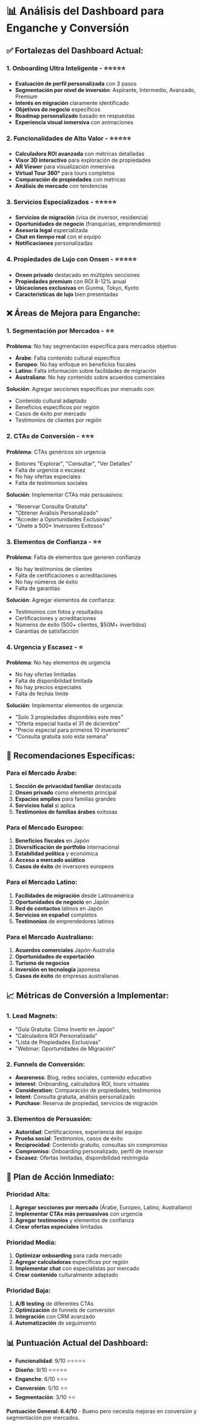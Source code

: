 # 📊 Análisis del Dashboard para Enganche y Conversión

## **✅ Fortalezas del Dashboard Actual:**

### **1. Onboarding Ultra Inteligente** - ⭐⭐⭐⭐⭐
- **Evaluación de perfil personalizada** con 3 pasos
- **Segmentación por nivel de inversión**: Aspirante, Intermedio, Avanzado, Premium
- **Interés en migración** claramente identificado
- **Objetivos de negocio** específicos
- **Roadmap personalizado** basado en respuestas
- **Experiencia visual inmersiva** con animaciones

### **2. Funcionalidades de Alto Valor** - ⭐⭐⭐⭐⭐
- **Calculadora ROI avanzada** con métricas detalladas
- **Visor 3D interactivo** para exploración de propiedades
- **AR Viewer** para visualización inmersiva
- **Virtual Tour 360°** para tours completos
- **Comparación de propiedades** con métricas
- **Análisis de mercado** con tendencias

### **3. Servicios Especializados** - ⭐⭐⭐⭐⭐
- **Servicios de migración** (visa de inversor, residencia)
- **Oportunidades de negocio** (franquicias, emprendimiento)
- **Asesoría legal** especializada
- **Chat en tiempo real** con el equipo
- **Notificaciones** personalizadas

### **4. Propiedades de Lujo con Onsen** - ⭐⭐⭐⭐⭐
- **Onsen privado** destacado en múltiples secciones
- **Propiedades premium** con ROI 8-12% anual
- **Ubicaciones exclusivas** en Gunma, Tokyo, Kyoto
- **Características de lujo** bien presentadas

## **❌ Áreas de Mejora para Enganche:**

### **1. Segmentación por Mercados** - ⭐⭐
**Problema**: No hay segmentación específica para mercados objetivo
- **Árabe**: Falta contenido cultural específico
- **Europeo**: No hay enfoque en beneficios fiscales
- **Latino**: Falta información sobre facilidades de migración
- **Australiano**: No hay contenido sobre acuerdos comerciales

**Solución**: Agregar secciones específicas por mercado con:
- Contenido cultural adaptado
- Beneficios específicos por región
- Casos de éxito por mercado
- Testimonios de clientes por región

### **2. CTAs de Conversión** - ⭐⭐⭐
**Problema**: CTAs genéricos sin urgencia
- Botones "Explorar", "Consultar", "Ver Detalles"
- Falta de urgencia o escasez
- No hay ofertas especiales
- Falta de testimonios sociales

**Solución**: Implementar CTAs más persuasivos:
- "Reservar Consulta Gratuita"
- "Obtener Análisis Personalizado"
- "Acceder a Oportunidades Exclusivas"
- "Únete a 500+ Inversores Exitosos"

### **3. Elementos de Confianza** - ⭐⭐
**Problema**: Falta de elementos que generen confianza
- No hay testimonios de clientes
- Falta de certificaciones o acreditaciones
- No hay números de éxito
- Falta de garantías

**Solución**: Agregar elementos de confianza:
- Testimonios con fotos y resultados
- Certificaciones y acreditaciones
- Números de éxito (500+ clientes, $50M+ invertidos)
- Garantías de satisfacción

### **4. Urgencia y Escasez** - ⭐
**Problema**: No hay elementos de urgencia
- No hay ofertas limitadas
- Falta de disponibilidad limitada
- No hay precios especiales
- Falta de fechas límite

**Solución**: Implementar elementos de urgencia:
- "Solo 3 propiedades disponibles este mes"
- "Oferta especial hasta el 31 de diciembre"
- "Precio especial para primeros 10 inversores"
- "Consulta gratuita solo esta semana"

## **🎯 Recomendaciones Específicas:**

### **Para el Mercado Árabe:**
1. **Sección de privacidad familiar** destacada
2. **Onsen privado** como elemento principal
3. **Espacios amplios** para familias grandes
4. **Servicios halal** si aplica
5. **Testimonios de familias árabes** exitosas

### **Para el Mercado Europeo:**
1. **Beneficios fiscales** en Japón
2. **Diversificación de portfolio** internacional
3. **Estabilidad política** y económica
4. **Acceso a mercado asiático**
5. **Casos de éxito** de inversores europeos

### **Para el Mercado Latino:**
1. **Facilidades de migración** desde Latinoamérica
2. **Oportunidades de negocio** en Japón
3. **Red de contactos** latinos en Japón
4. **Servicios en español** completos
5. **Testimonios** de emprendedores latinos

### **Para el Mercado Australiano:**
1. **Acuerdos comerciales** Japón-Australia
2. **Oportunidades de exportación**
3. **Turismo de negocios**
4. **Inversión en tecnología** japonesa
5. **Casos de éxito** de empresas australianas

## **📈 Métricas de Conversión a Implementar:**

### **1. Lead Magnets:**
- "Guía Gratuita: Cómo Invertir en Japón"
- "Calculadora ROI Personalizada"
- "Lista de Propiedades Exclusivas"
- "Webinar: Oportunidades de Migración"

### **2. Funnels de Conversión:**
- **Awareness**: Blog, redes sociales, contenido educativo
- **Interest**: Onboarding, calculadora ROI, tours virtuales
- **Consideration**: Comparación de propiedades, testimonios
- **Intent**: Consulta gratuita, análisis personalizado
- **Purchase**: Reserva de propiedad, servicios de migración

### **3. Elementos de Persuasión:**
- **Autoridad**: Certificaciones, experiencia del equipo
- **Prueba social**: Testimonios, casos de éxito
- **Reciprocidad**: Contenido gratuito, consultas sin compromiso
- **Compromiso**: Onboarding personalizado, perfil de inversor
- **Escasez**: Ofertas limitadas, disponibilidad restringida

## **🚀 Plan de Acción Inmediato:**

### **Prioridad Alta:**
1. **Agregar secciones por mercado** (Árabe, Europeo, Latino, Australiano)
2. **Implementar CTAs más persuasivos** con urgencia
3. **Agregar testimonios** y elementos de confianza
4. **Crear ofertas especiales** limitadas

### **Prioridad Media:**
1. **Optimizar onboarding** para cada mercado
2. **Agregar calculadoras** específicas por región
3. **Implementar chat** con especialistas por mercado
4. **Crear contenido** culturalmente adaptado

### **Prioridad Baja:**
1. **A/B testing** de diferentes CTAs
2. **Optimización** de funnels de conversión
3. **Integración** con CRM avanzado
4. **Automatización** de seguimiento

## **📊 Puntuación Actual del Dashboard:**
- **Funcionalidad**: 9/10 ⭐⭐⭐⭐⭐
- **Diseño**: 9/10 ⭐⭐⭐⭐⭐
- **Enganche**: 6/10 ⭐⭐⭐
- **Conversión**: 5/10 ⭐⭐
- **Segmentación**: 3/10 ⭐⭐

**Puntuación General: 6.4/10** - Bueno pero necesita mejoras en conversión y segmentación por mercados.
